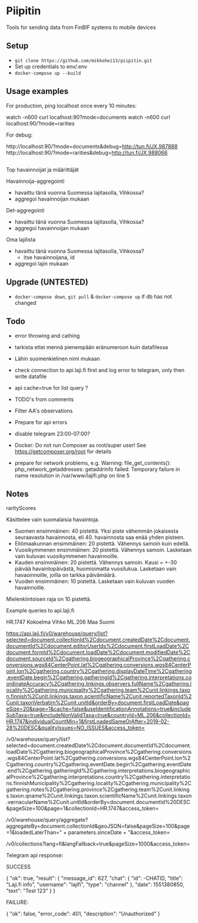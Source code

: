 # Piipitin
Tools for sending data from FinBIF systems to mobile devices

## Setup

- `git clone https://github.com/mikkohei13/piipitin.git`
- Set up credentials to env/.env
- `docker-compose up --build`

## Usage examples

For production, ping localhost once every 10 minutes:

  watch -n600 curl localhost:90?mode=documents
  watch -n600 curl localhost:90/?mode=rarities

For debug:

  http://localhost:90/?mode=documents&debug=http://tun.fi/JX.987888
  http://localhost:90/?mode=rarities&debug=http://tun.fi/JX.988066

##

Top havainnoijat ja määrittäjät

Havainnoija-aggregointi
- havaittu tänä vuonna Suomessa lajitasolla, Vihkossa?
- aggregoi havainnoijan mukaan

Det-aggregointi
- havaittu tänä vuonna Suomessa lajitasolla, Vihkossa?
- aggregoi havainnoijan mukaan

Oma lajilista
- havaittu tänä vuonna Suomessa lajitasolla, Vihkossa?
  - itse havainnoijana, id
- aggregoi lajin mukaan


## Upgrade (UNTESTED)

- `docker-compose down`, `git pull` & `docker-compose up` if db has not changed

## Todo

- error throwing and cathing
- tarkista ettei mennä pienempään eränumeroon kuin datafilessa
- Lähin suomenkielinen nimi mukaan
- check connection to api.laji.fi first and log error to telegram, only then write datafile 
- api cache=true for list query ?
- TODO's from comments
- Filter AA's observations
- Prepare for api errors
- disable telegram 23:00-07:00?
- Docker: Do not run Composer as root/super user! See https://getcomposer.org/root for details

- prepare for network problems, e.g. Warning:  file_get_contents(): php_network_getaddresses: getaddrinfo failed: Temporary failure in name resolution in /var/www/lajifi.php on line 5




## Notes


rarityScores

Käsittelee vain suomalaisia havaintoja.

- Suomen ensimmäinen: 40 pistettä. Yksi piste vähemmän jokaisesta seuraavasta havainnosta, eli 40. havainnosta saa enää yhden pisteen.
- Eliömaakunnan ensimmäinen: 20 pistettä. Vähennys samoin kuin edellä.
- Vuosikymmenen ensimmäinen: 20 pistettä. Vähennys samoin. Lasketaan vain kuluvan vuosikymmenen havainnoille.
- Kauden ensimmäinen: 20 pistettä. Vähennys samoin. Kausi = +-30 päivää havaintopäivästä, huomioimatta vuosilukua. Lasketaan vain havaoinnoille, joilla on tarkka päivämäärä.
- Vuoden ensimmäinen: 10 pistettä. Lasketaan vain kuluvan vuoden havainnoille.

Mielenkiintoisen raja on 10 pistettä.




Example queries to api.laji.fi


HR.1747 Kokoelma Vihko
ML.206 Maa Suomi


https://api.laji.fi/v0/warehouse/query/list?selected=document.collectionId%2Cdocument.createdDate%2Cdocument.documentId%2Cdocument.editorUserIds%2Cdocument.firstLoadDate%2Cdocument.formId%2Cdocument.loadDate%2Cdocument.modifiedDate%2Cdocument.sourceId%2Cgathering.biogeographicalProvince%2Cgathering.conversions.wgs84CenterPoint.lat%2Cgathering.conversions.wgs84CenterPoint.lon%2Cgathering.country%2Cgathering.displayDateTime%2Cgathering.eventDate.begin%2Cgathering.gatheringId%2Cgathering.interpretations.coordinateAccuracy%2Cgathering.linkings.observers.fullName%2Cgathering.locality%2Cgathering.municipality%2Cgathering.team%2Cunit.linkings.taxon.finnish%2Cunit.linkings.taxon.scientificName%2Cunit.reportedTaxonId%2Cunit.taxonVerbatim%2Cunit.unitId&orderBy=document.firstLoadDate&pageSize=20&page=1&cache=false&useIdentificationAnnotations=true&includeSubTaxa=true&includeNonValidTaxa=true&countryId=ML.206&collectionId=HR.1747&individualCountMin=1&firstLoadedSameOrAfter=2019-02-28%20DESC&qualityIssues=NO_ISSUES&access_token=

/v0/warehouse/query/list?selected=document.createdDate%2Cdocument.documentId%2Cdocument.loadDate%2Cgathering.biogeographicalProvince%2Cgathering.conversions.wgs84CenterPoint.lat%2Cgathering.conversions.wgs84CenterPoint.lon%2Cgathering.country%2Cgathering.eventDate.begin%2Cgathering.eventDate.end%2Cgathering.gatheringId%2Cgathering.interpretations.biogeographicalProvince%2Cgathering.interpretations.country%2Cgathering.interpretations.finnishMunicipality%2Cgathering.locality%2Cgathering.municipality%2Cgathering.notes%2Cgathering.province%2Cgathering.team%2Cunit.linkings.taxon.qname%2Cunit.linkings.taxon.scientificName%2Cunit.linkings.taxon.vernacularName%2Cunit.unitId&orderBy=document.documentId%20DESC&pageSize=100&page=1&collectionId=HR.1747&access_token=



/v0/warehouse/query/aggregate?aggregateBy=document.collectionId&geoJSON=false&pageSize=100&page=1&loadedLaterThan=" + parameters.sinceDate + "&access_token=


/v0/collections?lang=fi&langFallback=true&pageSize=1000&access_token=



Telegram api response:


SUCCESS

{
  "ok": true,
  "result": {
    "message_id": 627,
    "chat": {
      "id": -CHATID,
      "title": "Laji.fi info",
      "username": "lajifi",
      "type": "channel"
    },
    "date": 1551380850,
    "text": "Test 123"
  }
}


FAILURE:

{
  "ok": false,
  "error_code": 401,
  "description": "Unauthorized"
}

